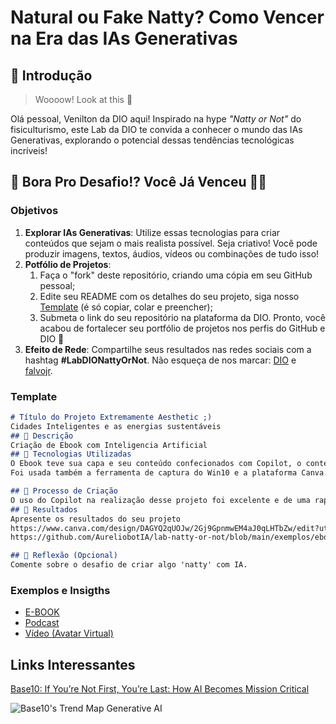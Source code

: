 # Natural ou Fake Natty? Como Vencer na Era das IAs Generativas

## 🚀 Introdução

> Woooow! Look at this 👀

Olá pessoal, Venilton da DIO aqui! Inspirado na hype _"Natty or Not"_ do fisiculturismo, este Lab da DIO te convida a conhecer o mundo das IAs Generativas, explorando o potencial dessas tendências tecnológicas incríveis!

## 🎯 Bora Pro Desafio!? Você Já Venceu 💪🤓

### Objetivos

1. **Explorar IAs Generativas**: Utilize essas tecnologias para criar conteúdos que sejam o mais realista possível. Seja criativo! Você pode produzir imagens, textos, áudios, vídeos ou combinações de tudo isso!
1. **Potfólio de Projetos**:
    1. Faça o "fork" deste repositório, criando uma cópia em seu GitHub pessoal;
    2. Edite seu README com os detalhes do seu projeto, siga nosso [Template](#template) (é só copiar, colar e preencher);
    3. Submeta o link do seu repositório na plataforma da DIO. Pronto, você acabou de fortalecer seu portfólio de projetos nos perfis do GitHub e DIO 🚀
1. **Efeito de Rede**: Compartilhe seus resultados nas redes sociais com a hashtag **#LabDIONattyOrNot**. Não esqueça de nos marcar: [DIO](https://www.linkedin.com/school/dio-makethechange) e [falvojr](https://www.linkedin.com/in/falvojr).

### Template

```markdown
# Título do Projeto Extremamente Aesthetic ;)
Cidades Inteligentes e as energias sustentáveis
## 📒 Descrição
Criação de Ebook com Inteligencia Artificial
## 🤖 Tecnologias Utilizadas
O Ebook teve sua capa e seu conteúdo confecionados com Copilot, o conteúdo do Ebook foi elaborado no Word.
Foi usada também a ferramenta de captura do Win10 e a plataforma Canva.

## 🧐 Processo de Criação
O uso do Copilot na realização desse projeto foi excelente e de uma rapidez impressionante
## 🚀 Resultados
Apresente os resultados do seu projeto
https://www.canva.com/design/DAGYQ2qUOJw/2Gj9GpnmwEM4aJ0qLHTbZw/edit?utm_content=DAGYQ2qUOJw&utm_campaign=designshare&utm_medium=link2&utm_source=sharebutton
https://github.com/AureliobotIA/lab-natty-or-not/blob/main/exemplos/ebook%20IA%20Energias%20Sustentaveis.pdf

## 💭 Reflexão (Opcional)
Comente sobre o desafio de criar algo 'natty' com IA.
```

### Exemplos e Insigths

- [E-BOOK](/exemplos/E-BOOK.md)
- [Podcast](/exemplos/PODCAST.md)
- [Vídeo (Avatar Virtual)](/exemplos/VIDEO.md)

## Links Interessantes

[Base10: If You’re Not First, You’re Last: How AI Becomes Mission Critical](https://base10.vc/post/generative-ai-mission-critical/)

![Base10's Trend Map Generative AI](https://github.com/digitalinnovationone/lab-natty-or-not/assets/730492/f4df26e8-f8f7-4419-8252-c69d73ea930c)
